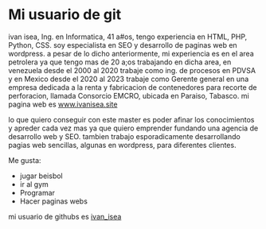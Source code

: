 # Mi usuario de git

ivan isea, Ing. en Informatica, 41 a#os, tengo experiencia en HTML, PHP, Python, CSS. soy especialista en SEO y desarrollo de paginas web en wordpress. a pesar de lo dicho anteriormente, mi experiencia es en el area petrolera ya que tengo mas de 20 a;os trabajando en dicha area, en venezuela desde el 2000 al 2020 trabaje como ing. de procesos en PDVSA y en Mexico  desde el 2020 al 2023 trabaje como Gerente general en una empresa dedicada a la renta y fabricacion de contenedores para recorte de perforacion, llamada Consorcio EMCRO, ubicada en Paraiso, Tabasco. mi pagina web es www.ivanisea.site 

lo que quiero conseguir con este master es poder afinar los conocimientos y apreder cada vez mas ya que quiero emprender fundando una agencia de desarrollo web y SEO. tambien trabajo esporadicamente desarrollando pagias web sencillas, algunas en wordpress, para diferentes clientes.


Me gusta:

- jugar beisbol
- ir al gym
- Programar
- Hacer paginas webs

mi usuario de githubs es [ivan_isea](https://github.com/ivanisea1983)